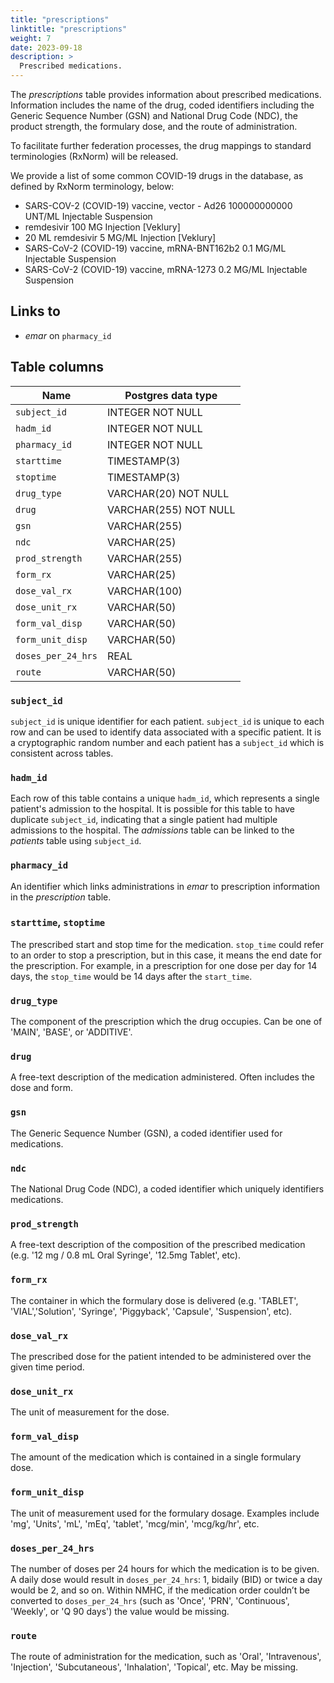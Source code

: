 ```yaml
---
title: "prescriptions"
linktitle: "prescriptions"
weight: 7
date: 2023-09-18
description: >
  Prescribed medications.
---
```


The *prescriptions* table provides information about prescribed medications. Information includes the name of the drug, coded identifiers including the Generic Sequence Number (GSN) and National Drug Code (NDC), the product strength, the formulary dose, and the route of administration.

To facilitate further federation processes, the drug mappings to standard terminologies (RxNorm) will be released.

We provide a list of some common COVID-19 drugs in the database, as defined by RxNorm terminology, below:

- SARS-COV-2 (COVID-19) vaccine, vector - Ad26 100000000000 UNT/ML Injectable Suspension	
- remdesivir 100 MG Injection [Veklury]	
- 20 ML remdesivir 5 MG/ML Injection [Veklury]	
- SARS-CoV-2 (COVID-19) vaccine, mRNA-BNT162b2 0.1 MG/ML Injectable Suspension	
- SARS-CoV-2 (COVID-19) vaccine, mRNA-1273 0.2 MG/ML Injectable Suspension	


## Links to

* *emar* on `pharmacy_id`

## Table columns

Name | Postgres data type
---- | ----
`subject_id` | INTEGER NOT NULL
`hadm_id` | INTEGER NOT NULL
`pharmacy_id` | INTEGER NOT NULL
`starttime` | TIMESTAMP(3)
`stoptime` | TIMESTAMP(3)
`drug_type` | VARCHAR(20) NOT NULL
`drug` | VARCHAR(255) NOT NULL
`gsn` | VARCHAR(255)
`ndc` | VARCHAR(25)
`prod_strength` | VARCHAR(255)
`form_rx` | VARCHAR(25)
`dose_val_rx` | VARCHAR(100)
`dose_unit_rx` | VARCHAR(50)
`form_val_disp` | VARCHAR(50)
`form_unit_disp` | VARCHAR(50)
`doses_per_24_hrs` | REAL
`route` | VARCHAR(50)

<!-- `poe_id` | VARCHAR(25) -->
<!-- `poe_seq` | INTEGER --> 
<!-- `formulary_drug_cd` | VARCHAR(50) -->

### `subject_id`

`subject_id` is unique identifier for each patient. `subject_id` is unique to each row and can be used to identify data associated with a specific patient. It is a cryptographic random number and each patient has a `subject_id` which is consistent across tables.

### `hadm_id`

Each row of this table contains a unique `hadm_id`, which represents a single patient's admission to the hospital. It is possible for this table to have duplicate `subject_id`, indicating that a single patient had multiple admissions to the hospital. The *admissions* table can be linked to the *patients* table using `subject_id`.

### `pharmacy_id`

An identifier which links administrations in *emar* to prescription information in the *prescription* table.

### `starttime`, `stoptime`

The prescribed start and stop time for the medication. `stop_time` could refer to an order to stop a prescription, but in this case, it means the end date for the prescription. For example, in a prescription for one dose per day for 14 days, the `stop_time` would be 14 days after the `start_time`.

### `drug_type`

The component of the prescription which the drug occupies. Can be one of 'MAIN', 'BASE', or 'ADDITIVE'.

### `drug`

A free-text description of the medication administered. Often includes the dose and form.

### `gsn`

The Generic Sequence Number (GSN), a coded identifier used for medications.

### `ndc`

The National Drug Code (NDC), a coded identifier which uniquely identifiers medications. 

### `prod_strength`

A free-text description of the composition of the prescribed medication (e.g. '12 mg / 0.8 mL Oral Syringe', '12.5mg Tablet', etc).

### `form_rx`

The container in which the formulary dose is delivered (e.g. 'TABLET', 'VIAL','Solution', 'Syringe', 'Piggyback', 'Capsule', 'Suspension', etc).

### `dose_val_rx`

The prescribed dose for the patient intended to be administered over the given time period.

### `dose_unit_rx`

The unit of measurement for the dose.

### `form_val_disp`

The amount of the medication which is contained in a single formulary dose. 

### `form_unit_disp`

The unit of measurement used for the formulary dosage. Examples include 'mg', 'Units', 'mL', 'mEq', 'tablet', 'mcg/min', 'mcg/kg/hr', etc.


### `doses_per_24_hrs`

The number of doses per 24 hours for which the medication is to be given. A daily dose would result in `doses_per_24_hrs`: 1, bidaily (BID) or twice a day would be 2, and so on. Within NMHC, if the medication order couldn’t be converted to `doses_per_24_hrs` (such as 'Once', 'PRN', 'Continuous', 'Weekly', or 'Q 90 days') the value would be missing.

### `route`

The route of administration for the medication, such as 'Oral', 'Intravenous', 'Injection', 'Subcutaneous', 'Inhalation', 'Topical', etc. May be missing.
